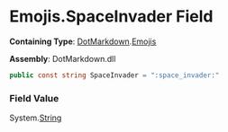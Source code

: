 # Emojis\.SpaceInvader Field

**Containing Type**: [DotMarkdown](../../README.md)\.[Emojis](../README.md)

**Assembly**: DotMarkdown\.dll

```csharp
public const string SpaceInvader = ":space_invader:"
```

### Field Value

System\.[String](https://docs.microsoft.com/en-us/dotnet/api/system.string)